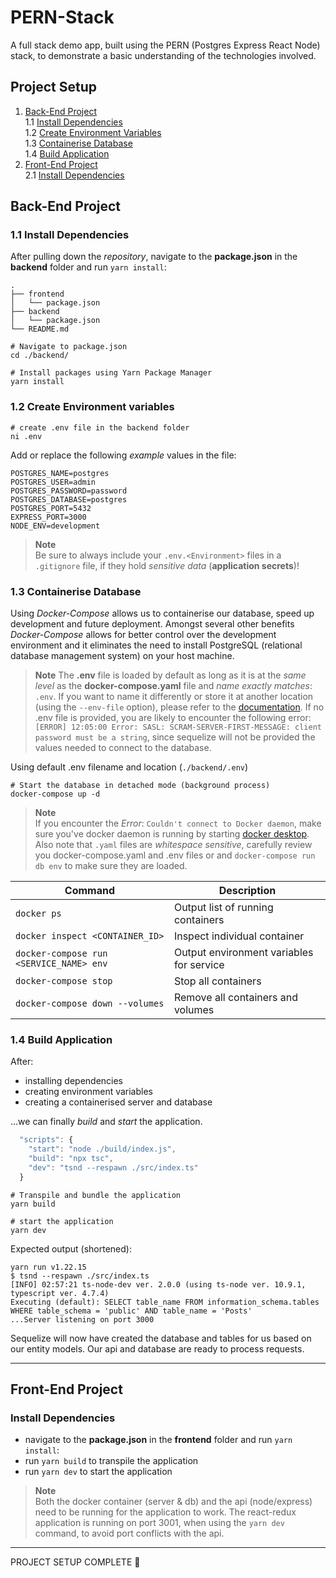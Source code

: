 # PERN-Stack
A full stack demo app, built using the PERN (Postgres Express React Node) stack, to demonstrate a basic understanding of the technologies involved.

## Project Setup
1. [Back-End Project](#back-end-project)    
  1.1 [Install Dependencies](#install-dependencies)  
  1.2 [Create Environment Variables](#environment-variables)  
  1.3 [Containerise Database](#containerise-database)  
  1.4 [Build Application](#build-application) 
2. [Front-End Project](#third-example)  
  2.1 [Install Dependencies](#install-dependencies)  
  
## Back-End Project


### 1.1 Install Dependencies
After pulling down the *repository*, navigate to the **package.json** in the **backend** folder and run `yarn install`:
```
.
├── frontend
│   └── package.json
├── backend
│   └── package.json
└── README.md
```
```pwsh
# Navigate to package.json
cd ./backend/

# Install packages using Yarn Package Manager
yarn install
```


### 1.2 Create Environment variables



```pwsh
# create .env file in the backend folder
ni .env
```

Add or replace the following *example* values in the file:
```
POSTGRES_NAME=postgres
POSTGRES_USER=admin
POSTGRES_PASSWORD=password
POSTGRES_DATABASE=postgres
POSTGRES_PORT=5432
EXPRESS_PORT=3000
NODE_ENV=development
``` 

>**Note**  
> Be sure to always include your `.env.<Environment>` files in a `.gitignore` file, if they hold *sensitive data* (**application secrets**)!


### 1.3 Containerise Database
Using *Docker-Compose* allows us to containerise our database, speed up development and future deployment. Amongst several other benefits *Docker-Compose* allows for better control over the development environment and it eliminates the need to install PostgreSQL (relational database management system) on your host machine.

>**Note**
> The **.env** file is loaded by default as long as it is at the *same level* as the **docker-compose.yaml** file and *name exactly matches*: `.env`. If you want to name it differently or store it at another location (using the `--env-file` option), please refer to the [documentation](https://docs.docker.com/compose/environment-variables/#using-the---env-file--option). If no .env file is provided, you are likely to encounter the following error:`[ERROR] 12:05:00 Error: SASL: SCRAM-SERVER-FIRST-MESSAGE: client password must be a string`, since sequelize will not be provided the values needed to connect to the database.

Using default .env filename and location (`./backend/.env`)
```pwsh
# Start the database in detached mode (background process)
docker-compose up -d
```

>**Note**  
>If you encounter the *Error*: `Couldn't connect to Docker daemon`, make sure you've docker daemon is running by starting [docker desktop](https://www.docker.com/products/docker-desktop/). Also note that `.yaml` files are *whitespace sensitive*, carefully review you docker-compose.yaml and .env files or and `docker-compose run db env` to make sure they are loaded. 


| Command                                 | Description                               |
|-----------------------------------------|-------------------------------------------|
| `docker ps`                             | Output list of running containers         |
| `docker inspect <CONTAINER_ID>`         | Inspect individual container              |
| `docker-compose run <SERVICE_NAME> env` | Output environment variables for service  |
| `docker-compose stop`                   | Stop all containers                       |
| `docker-compose down --volumes`         | Remove all containers and volumes         |


### 1.4 Build Application
After: 
- installing dependencies  
- creating environment variables  
- creating a containerised server and database  

...we can finally *build* and *start* the application.

```js
  "scripts": {
    "start": "node ./build/index.js",
    "build": "npx tsc",
    "dev": "tsnd --respawn ./src/index.ts"
  }
```

```pwsh
# Transpile and bundle the application
yarn build

# start the application
yarn dev
```

Expected output (shortened):
```
yarn run v1.22.15
$ tsnd --respawn ./src/index.ts
[INFO] 02:57:21 ts-node-dev ver. 2.0.0 (using ts-node ver. 10.9.1, typescript ver. 4.7.4)
Executing (default): SELECT table_name FROM information_schema.tables WHERE table_schema = 'public' AND table_name = 'Posts'
...Server listening on port 3000
```

Sequelize will now have created the database and tables for us based on our entity models. Our api and database are ready to process requests. 

---

## Front-End Project

### Install Dependencies

- navigate to the **package.json** in the **frontend** folder and run `yarn install`:
- run `yarn build` to transpile the application
- run `yarn dev` to start the application

>**Note**  
> Both the docker container (server & db) and the api (node/express) need to be running for the application to work. The react-redux application is running on port 3001, when using the `yarn dev` command, to avoid port conflicts with the api.

---
PROJECT SETUP COMPLETE :tada:
